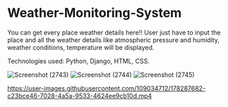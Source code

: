 # Weather-Monitoring-System

You can get every place weather details here!!
User just have to input the place and all the weather details like atmospheric pressure and humidity, weather conditions, temperature will be displayed.

Technologies used: Python, Django, HTML, CSS.

![Screenshot (2743)](https://user-images.githubusercontent.com/109034712/178160063-aba7cb22-0b2d-4cdf-90ce-9c9b5cb26f14.png)
![Screenshot (2744)](https://user-images.githubusercontent.com/109034712/178160068-6a4fb528-a2e2-4901-9945-3f232b5940d1.png)
![Screenshot (2745)](https://user-images.githubusercontent.com/109034712/178160069-f229a03f-edef-4747-805e-87bd2976be86.png)


https://user-images.githubusercontent.com/109034712/178287682-c23bce46-7028-4a5a-9533-4624ee9cb10d.mp4

